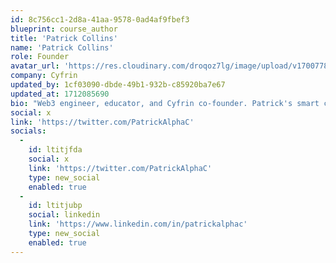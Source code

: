 ```yaml
---
id: 8c756cc1-2d8a-41aa-9578-0ad4af9fbef3
blueprint: course_author
title: 'Patrick Collins'
name: 'Patrick Collins'
role: Founder
avatar_url: 'https://res.cloudinary.com/droqoz7lg/image/upload/v1700778389/patrick_zrg8k0.webp'
company: Cyfrin
updated_by: 1cf03090-dbde-49b1-932b-c85920ba7e67
updated_at: 1712085690
bio: "Web3 engineer, educator, and Cyfrin co-founder. Patrick's smart contract development and security courses have helped hundreds of thousands of engineers kickstarting their careers into web3."
social: x
link: 'https://twitter.com/PatrickAlphaC'
socials:
  -
    id: ltitjfda
    social: x
    link: 'https://twitter.com/PatrickAlphaC'
    type: new_social
    enabled: true
  -
    id: ltitjubp
    social: linkedin
    link: 'https://www.linkedin.com/in/patrickalphac'
    type: new_social
    enabled: true
---
```

